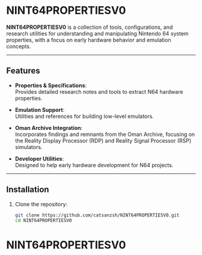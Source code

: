 # NINT64PROPERTIESV0

**NINT64PROPERTIESV0** is a collection of tools, configurations, and research utilities for understanding and manipulating Nintendo 64 system properties, with a focus on early hardware behavior and emulation concepts.

---

## Features

- **Properties & Specifications**:  
  Provides detailed research notes and tools to extract N64 hardware properties.

- **Emulation Support**:  
  Utilities and references for building low-level emulators.

- **Oman Archive Integration**:  
  Incorporates findings and remnants from the Oman Archive, focusing on the Reality Display Processor (RDP) and Reality Signal Processor (RSP) simulators.

- **Developer Utilities**:  
  Designed to help early hardware development for N64 projects.

---

## Installation

1. Clone the repository:
   ```bash
   git clone https://github.com/catsanzsh/NINT64PROPERTIESV0.git
   cd NINT64PROPERTIESV0
# NINT64PROPERTIESV0
